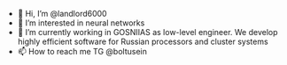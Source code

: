 - 👋 Hi, I’m @landlord6000
- 👀 I’m interested in neural networks
- 🌱 I’m currently working in GOSNIIAS as low-level engineer. We develop highly efficient software for Russian processors and cluster systems
- 📫 How to reach me TG @boltusein 

<!---
landlord6000/landlord6000 is a ✨ special ✨ repository because its `README.md` (this file) appears on your GitHub profile.
You can click the Preview link to take a look at your changes.
--->
